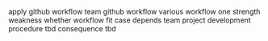 apply github workflow team github workflow various workflow one strength weakness whether workflow fit case depends team project development procedure tbd consequence tbd